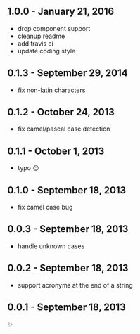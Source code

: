 
1.0.0 - January 21, 2016
------------------------
* drop component support
* cleanup readme
* add travis ci
* update coding style

0.1.3 - September 29, 2014
--------------------------
* fix non-latin characters

0.1.2 - October 24, 2013
------------------------
* fix camel/pascal case detection

0.1.1 - October 1, 2013
-----------------------
* typo :blush:

0.1.0 - September 18, 2013
--------------------------
* fix camel case bug

0.0.3 - September 18, 2013
--------------------------
* handle unknown cases

0.0.2 - September 18, 2013
--------------------------
* support acronyms at the end of a string

0.0.1 - September 18, 2013
--------------------------
:sparkles:
